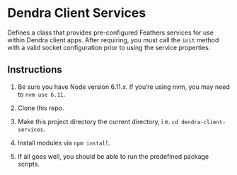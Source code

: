 # Dendra Client Services

Defines a class that provides pre-configured Feathers services for use within Dendra client apps. After requiring, you must call the `init` method with a valid socket configuration prior to using the service properties.


## Instructions

1. Be sure you have Node version 6.11.x. If you’re using nvm, you may need to `nvm use 6.11`.

2. Clone this repo.

3. Make this project directory the current directory, i.e. `cd dendra-client-services`.

4. Install modules via `npm install`.

5. If all goes well, you should be able to run the predefined package scripts.

